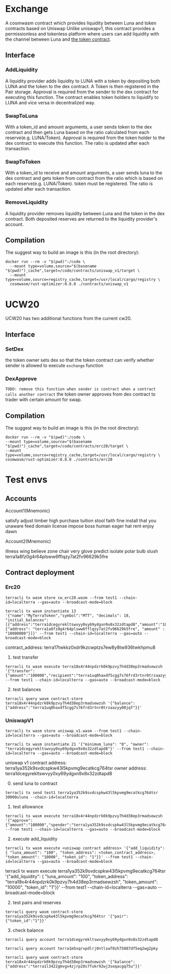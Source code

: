 # Exchange

A cosmwasm contract which provides liquidity between Luna and token contracts based on Uniswap
Unlike uniswapv1, this contract provides a permissionless and tokenless platform where users can add liquidity with the channel between Luna and [the token contract](../erc20).

## Interface


### AddLiquidity

A liquidity provider adds liquidity to LUNA with a token by depositing both LUNA and the token to the dex contract.
A Token is then registered in the Pair storage. Approval is required from the sender to the dex contract for executing this function. The contract enables token holders to liquidify to LUNA and vice versa in decentralized way.

### SwapToLuna

With a token_id and amount arguments, a user sends token to the dex contract and then gets Luna based on the ratio calculated from each reserve(e.g. LUNA/Token). Approval is required from the token holder to the dex contract to execute this function. The ratio is updated after each transaction.

### SwapToToken

With a token_id to receive and amount arguments, a user sends luna to the dex contract and gets token from contract from the ratio which is based on each reserve(e.g. LUNA/Token). token must be registered. The ratio is updated after each transaction.

### RemoveLiquidity

A liquidity provider removes liquidity between Luna and the token in the dex contract. Both deposited reserves are returned to the liquidity provider's account.

## Compilation

The suggest way to build an image is this (in the root directory):

```shell script
docker run --rm -v "$(pwd)":/code \
  --mount type=volume,source="$(basename "$(pwd)")_cache",target=/code/contracts/uniswap_v1/target \
  --mount type=volume,source=registry_cache,target=/usr/local/cargo/registry \
  cosmwasm/rust-optimizer:0.8.0 ./contracts/uniswap_v1
```



# UCW20

UCW20 has two additional functions from the current cw20.

## Interface

### SetDex

the token owner sets dex so that the token contract can verify whether sender is allowed to execute `exchange` function

### DexApprove
`TODO: remove this function when sender is contract when a contract calls another contract`
the token owner approves from dex contract to trader with certain amount for swap.

## Compilation

The suggest way to build an image is this (in the root directory):

```shell script
docker run --rm -v "$(pwd)":/code \
--mount type=volume,source="$(basename "$(pwd)")_cache",target=/code/contracts/erc20/target \
--mount type=volume,source=registry_cache,target=/usr/local/cargo/registry \
cosmwasm/rust-optimizer:0.8.0 ./contracts/erc20
```

# Test envs

## Accounts

Account1(Mnemonic)

satisfy adjust timber high purchase tuition stool faith fine install that you unaware feed domain license impose boss human eager hat rent enjoy dawn

Account2(Mnemonic) 

illness wing believe zone chair very glove predict isolate polar bulb slush
terra1a8fz0g4r64plsww6fflqzy7at2fv96629k5fre

## Contract deployment

### Erc20
```shell script
terracli tx wasm store cw_erc20.wasm --from test1 --chain-id=localterra --gas=auto --broadcast-mode=block
```

```shell script
terracli tx wasm instantiate 13 '{"name":"MyTerraToken","symbol":"MTT", "decimals": 18, "initial_balances":[{"address":"terra1dcegyrekltswvyy0xy69ydgxn9x8x32zdtapd8","amount":"10000000"},{"address": "terra1a8fz0g4r64plsww6fflqzy7at2fv96629k5fre", "amount" : "10000000"}]}' --from test1 --chain-id=localterra --gas=auto --broadcast-mode=block
```

contract_address: terra17twkkz0xdr9kzcwptzs7ew8y8tw936twkhpmu8



1. test transfer
```shell script
terracli tx wasm execute terra18x4r44npdzrk0k9pzvy7h4d38ep3rmadsewzsh '{"transfer":{"amount":"100000","recipient":"terra1uq0haxdf5cgg7s76frd3rtnr0trzaazyy00jqf"}}' --from test1 --chain-id=localterra --gas=auto --broadcast-mode=block
```

2. test balances
```shell script
terracli query wasm contract-store  terra18x4r44npdzrk0k9pzvy7h4d38ep3rmadsewzsh '{"balance":{"address":"terra1uq0haxdf5cgg7s76frd3rtnr0trzaazyy00jqf"}}'
```




### UniswapV1

```shell script
terracli tx wasm store uniswap_v1.wasm --from test1 --chain-id=localterra --gas=auto --broadcast-mode=block
```

```shell script
terracli tx wasm instantiate 21 '{"minimum_luna": "0", "owner": "terra1dcegyrekltswvyy0xy69ydgxn9x8x32zdtapd8"}' --from test1 --chain-id=localterra --gas=auto --broadcast-mode=block
```



uniswap v1 contract address:  terra1ya352k9svdcspkw43l5kpvmg9ecatkcg764tsr
owner address: terra1dcegyrekltswvyy0xy69ydgxn9x8x32zdtapd8

0. send luna to contract 
```shell script
terracli tx send test1 terra1ya352k9svdcspkw43l5kpvmg9ecatkcg764tsr 30000uluna --chain-id=localterra
```

1. test allowance
```shell script
terracli tx wasm execute terra18x4r44npdzrk0k9pzvy7h4d38ep3rmadsewzsh '{"approve":{"amount":"100000","spender":"terra1ya352k9svdcspkw43l5kpvmg9ecatkcg764tsr"}}' --from test1 --chain-id=localterra --gas=auto --broadcast-mode=block
```


2. execute add_liquidity
```shell script
terracli tx wasm execute <uniswap contract address> '{"add_liquidity": { "luna_amount": "100", "token_address": <token_contract_address>, "token_amount": "10000", "token_id": "1"}}' --from test1 --chain-id=localterra --gas=auto --broadcast-mode=block 
```

terracli tx wasm execute terra1ya352k9svdcspkw43l5kpvmg9ecatkcg764tsr '{"add_liquidity": { "luna_amount": "100", "token_address": "terra18x4r44npdzrk0k9pzvy7h4d38ep3rmadsewzsh", "token_amount": "10000", "token_id": "1"}}' --from test1 --chain-id=localterra --gas=auto --broadcast-mode=block 


2. test pairs and reserves

```shell script
terracli query wasm contract-store terra1ya352k9svdcspkw43l5kpvmg9ecatkcg764tsr '{"pair":{"token_id":"1"}}'
```

3. check balance 
```shell script
terracli query account terra1dcegyrekltswvyy0xy69ydgxn9x8x32zdtapd8
```
```shell script
terracli query account terra1m5xqrvpdlrj0ntlswf0zh75887df5eq2wg2pky
```

```shell script
terracli query wasm contract-store  terra18x4r44npdzrk0k9pzvy7h4d38ep3rmadsewzsh '{"balance":{"address":"terra1l3422gmvgv4zjrp28s7fukr92wj3seqacgq75u"}}'

```